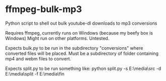 # ffmpeg-bulk-mp3

Python script to shell out bulk youtube-dl downloads to mp3 conversions

Requires ffmpeg, currently runs on Windows (because my beefy box is Windows)
Might run on other platforms. Untested.

Expects bulk.py to be run in the subdirectory "conversions" where converted files will be placed.
Must be a subdirectory of folder containing mp4 and webm files to convert.

Expects split.py to be run something like:
python split.py -s E:\media\src -d E:\media\split -f E:\media\fin
